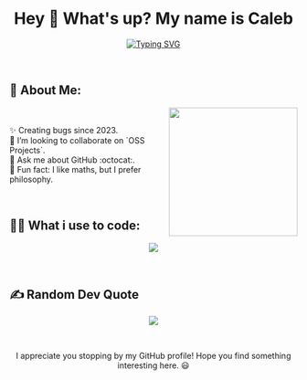<h1 align="center">Hey 👋 What's up? My name is Caleb</h1>
<p align="center">
 <a href="https://git.io/typing-svg"><img src="https://readme-typing-svg.herokuapp.com?font=Poppins+Code&size=25&duration=4000&pause=1000&color=00ded6&center=true&vCenter=true&random=false&width=435&lines=Backend+Development;API+Development;Embeded+Systems;Cybersecurity;Networks+and+Linux" alt="Typing SVG" /></a>
</p> 
<br>
	
## 💫 About Me:

<picture> <img align="right" src="https://media2.giphy.com/media/v1.Y2lkPTc5MGI3NjExMzhpcHc0cnV4cTBta2lsY2ExZ3loOWZ2N3RwMTh5M2U3cDdjZDJ4MyZlcD12MV9pbnRlcm5hbF9naWZfYnlfaWQmY3Q9Zw/HE0Sw49YY8vpS/giphy.gif" width = 225px></picture>
<br>

<p align="left">✨ Creating bugs since 2023.<br>👯 I’m looking to collaborate on `OSS Projects`.<br>💬 Ask me about GitHub :octocat:.<br>🎲 Fun fact: I like maths, but I prefer philosophy.</p>
<br>

## 👨‍💻 What i use to code:

<p align="center">
  <a href="https://skillicons.dev">
    <img src="https://skillicons.dev/icons?i=anaconda,arch,arduino,bash,deno,discord,django,flask,golang,docker,eclipse,heroku,latex,linux,mysql,neovim,php,mongo,postgresql,nodejs,postman,python,sqlite,typescript,vuejs,sass,vscode,gcp&perline=14" />
  </a>
</p>
<br>

## ✍️ Random Dev Quote
<p align="center">
  <img src="https://quotes-github-readme.vercel.app/api?type=horizontal&theme=tokyonight">
</p>
<br>

<p align="center">I appreciate you stopping by my GitHub profile! Hope you find something interesting here. 😃</p> 
